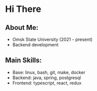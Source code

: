 # Hi There

## About Me:
- Omsk State University (2021 - present)
- Backend development

## Main Skills:
- Base: linux, bash, git, make, docker
- Backend: java, spring, postgresql
- Frontend: typescript, react, redux
